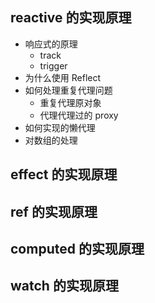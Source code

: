 ## reactive 的实现原理

- 响应式的原理
  - track
  - trigger
- 为什么使用 Reflect
- 如何处理重复代理问题
  - 重复代理原对象
  - 代理代理过的 proxy
- 如何实现的懒代理
- 对数组的处理

## effect 的实现原理

## ref 的实现原理

## computed 的实现原理

## watch 的实现原理
